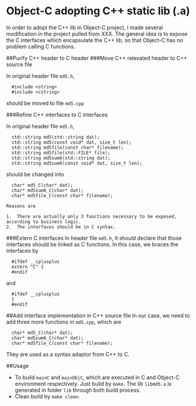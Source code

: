 Object-C adopting C++ static lib (.a)
===

In order to adopt the C++ lib in Object-C project, I made several modification in the project pulled from XXX. The general idea is to expose the C interfaces which encapsulate the C++ lib, so that Object-C has no problem calling C functions.

##Purify C++ header to C header
###Move C++ relevated header to C++ source file

In original header file `md5.h`,
  ```
    #include <string>
    #include <cstring>
  ```
should be moved to file `md5.cpp`

###Refine C++ interfaces to C interfaces

In original header file `md5.h`,
  ```
    std::string md5(std::string dat);
    std::string md5(const void* dat, size_t len);
    std::string md5file(const char* filename);
    std::string md5file(std::FILE* file);
    std::string md5sum6(std::string dat);
    std::string md5sum6(const void* dat, size_t len);
  ```
should be changed into
  ```
    char* md5_C(char* dat);
    char* md5sum6_C(char* dat);
    char* md5file_C(const char* filename);
  ```
    Reasons are

    1.  There are actually only 3 functions necessary to be exposed, according to business logic.
    2.  The interfaces should be in C syntax.

###Extern C interfaces
In header file `md5.h`, it should declare that those interfaces should be linked as C functions. In this case, we braces the interfaces by

  ```
    #ifdef __cplusplus
    extern "C" {
    #endif
  ```
and
  ```
    #ifdef __cplusplus
    }
    #endif
  ```

##Add interface implementation in C++ source file
In our case, we need to add three more functions in `md5.cpp`, which are
  ```
    char* md5_C(char* dat);
    char* md5sum6_C(char* dat);
    char* md5file_C(const char* filename);
  ```
They are used as a syntax adaptor from C++ to C. 

##Usage
* To build `mainC` and `mainObjC`, which are executed in C and Object-C environment respectively. Just build by `make`. The lib `libmd5.a` is generated in folder `lib` through both build process.
* Clean build by `make clean`.
